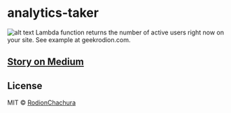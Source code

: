 # analytics-taker

> 

![alt text](https://cdn-images-1.medium.com/max/1000/1*A7YaqWb4DXTrFmuDlOC5dA.png)
Lambda function returns the number of active users right now on your site. See example at geekrodion.com.

## [Story on Medium](https://medium.com/p/8b5d1c476800)

## License

MIT © [RodionChachura](https://geekrodion.com)
